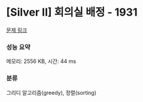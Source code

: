 # [Silver II] 회의실 배정 - 1931 

[문제 링크](https://www.acmicpc.net/problem/1931) 

### 성능 요약

메모리: 2556 KB, 시간: 44 ms

### 분류

그리디 알고리즘(greedy), 정렬(sorting)

